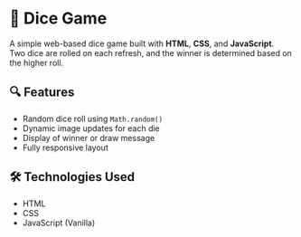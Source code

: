 # 🎲 Dice Game

A simple web-based dice game built with **HTML**, **CSS**, and **JavaScript**.  
Two dice are rolled on each refresh, and the winner is determined based on the higher roll.

## 🔍 Features

- Random dice roll using `Math.random()`
- Dynamic image updates for each die
- Display of winner or draw message
- Fully responsive layout

## 🛠️ Technologies Used

- HTML
- CSS
- JavaScript (Vanilla)
